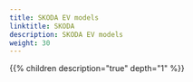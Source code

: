 ```yaml
---
title: SKODA EV models
linktitle: SKODA
description: SKODA EV models
weight: 30
---
```

{{% children description="true" depth="1" %}}
